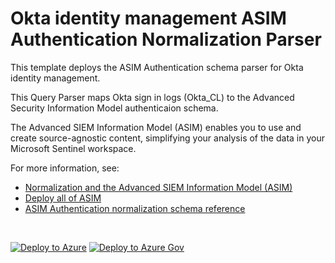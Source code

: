 # Okta identity management ASIM Authentication Normalization Parser

This template deploys the ASIM Authentication schema parser for Okta identity management.

This Query Parser maps Okta sign in logs (Okta_CL) to the Advanced Security Information Model authenticaion schema.


The Advanced SIEM Information Model (ASIM) enables you to use and create source-agnostic content, simplifying your analysis of the data in your Microsoft Sentinel workspace.

For more information, see:

- [Normalization and the Advanced SIEM Information Model (ASIM)](https://aka.ms/AboutASIM)
- [Deploy all of ASIM](https://aka.ms/DeployASIM)
- [ASIM Authentication normalization schema reference](https://aka.ms/ASimAuthenticationDoc)

<br>

[![Deploy to Azure](https://aka.ms/deploytoazurebutton)](https://portal.azure.com/#create/Microsoft.Template/uri/https%3A%2F%2Fraw.githubusercontent.com%2FAzure%2FAzure-Sentinel%2Fyf%2Frearrangement2%2FParsers%2FASimAuthentication%2FARM%2FvimAuthenticationOktaOSS%2FvimAuthenticationOktaOSS.json) [![Deploy to Azure Gov](https://aka.ms/deploytoazuregovbutton)](https://portal.azure.us/#create/Microsoft.Template/uri/https%3A%2F%2Fraw.githubusercontent.com%2FAzure%2FAzure-Sentinel%2Fyf%2Frearrangement2%2FParsers%2FASimAuthentication%2FARM%2FvimAuthenticationOktaOSS%2FvimAuthenticationOktaOSS.json)
